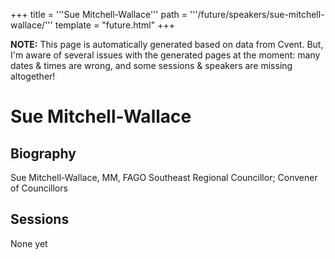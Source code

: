 +++
title = '''Sue Mitchell-Wallace'''
path = '''/future/speakers/sue-mitchell-wallace/'''
template = "future.html"
+++

<p class="todo">
<strong>NOTE:</strong> This page is automatically generated based on data from Cvent.
But, I'm aware of several issues with the generated pages at the moment:
many dates & times are wrong, and some sessions & speakers are missing altogether!
</p>

<h1>Sue Mitchell-Wallace</h1>
<h2>Biography</h2>
<p>Sue Mitchell-Wallace, MM, FAGO  Southeast Regional Councillor; Convener of Councillors</p>
<h2>Sessions</h2>
<p>None yet</p>

